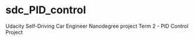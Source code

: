 # sdc_PID_control
Udacity Self-Driving Car Engineer Nanodegree project Term 2 - PID Control Project
